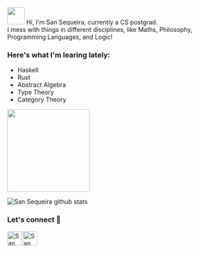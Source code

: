 <img width="40px" src="https://github.com/TheDudeThatCode/TheDudeThatCode/blob/master/Assets/wave.gif" />
Hi, I'm San Sequeira, currently a CS postgrad.
<br>
I mess with things in different disciplines, like Maths, Philosophy, Programming Languages, and Logic!
<br>

### Here's what I'm learing lately:
- Haskell
- Rust
- Abstract Algebra
- Type Theory
- Category Theory


<img src="https://github.com/TheDudeThatCode/TheDudeThatCode/blob/master/Assets/Developer.gif" width="190px">

![San Sequeira github stats](https://github-readme-stats.vercel.app/api?username=sansqra&show_icons=true&title_color=fff&icon_color=79ff97&text_color=9f9f9f&bg_color=151515&hide=["prs"])

### Let's connect 🎉


<a href="https://www.linkedin.com/in/san-sequeira-3b366b1aa/">
    <img align="left" alt="San Sequeira | Linkedin" width="33px" src="https://github.com/TheDudeThatCode/TheDudeThatCode/blob/master/Assets/Linkedin.svg" />
 </a>
  <a href="mailto:sqrasan@gmail.com">
    <img align="left" alt="San Sequeira | Gmail" width="33px" src="https://github.com/TheDudeThatCode/TheDudeThatCode/blob/master/Assets/Gmail.svg" />
  </a>
